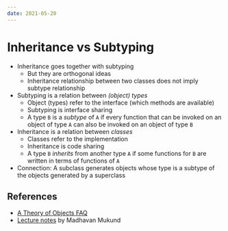 ```yaml
---
date: 2021-05-20
---
```


# Inheritance vs Subtyping

- Inheritance goes together with subtyping
  - But they are orthogonal ideas
  - Inheritance relationship between two classes does not imply subtype relationship
- Subtyping is a relation between _(object) types_
  - Object (types) refer to the interface (which methods are available)
  - Subtyping is interface sharing
  - A type `B` is a _subtype_ of `A` if every function that can be invoked on an object of type `A` can also be invoked on an object of type `B`
- Inheritance is a relation between _classes_
  - Classes refer to the implementation
  - Inheritance is code sharing
  - A type `B` _inherits_ from another type `A` if some functions for `B` are written in terms of functions of `A`
- Connection: A subclass generates objects whose type is a subtype of the objects generated by a superclass

## References

- [A Theory of Objects FAQ](http://lucacardelli.name/Topics/TheoryOfObjects/FAQ.html)
- [Lecture notes](https://www.cmi.ac.in/~madhavan/courses/pl2009/lecturenotes/lecture-notes.pdf) by Madhavan Mukund
